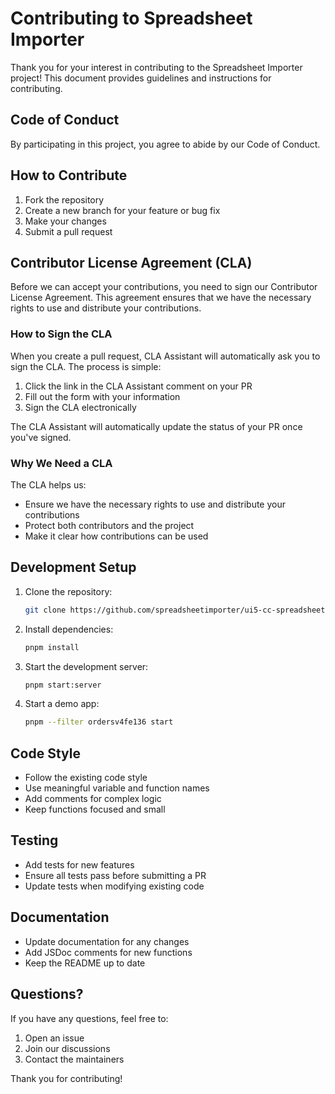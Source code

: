 # Contributing to Spreadsheet Importer

Thank you for your interest in contributing to the Spreadsheet Importer project! This document provides guidelines and instructions for contributing.

## Code of Conduct

By participating in this project, you agree to abide by our Code of Conduct.

## How to Contribute

1. Fork the repository
2. Create a new branch for your feature or bug fix
3. Make your changes
4. Submit a pull request

## Contributor License Agreement (CLA)

Before we can accept your contributions, you need to sign our Contributor License Agreement. This agreement ensures that we have the necessary rights to use and distribute your contributions.

### How to Sign the CLA

When you create a pull request, CLA Assistant will automatically ask you to sign the CLA. The process is simple:

1. Click the link in the CLA Assistant comment on your PR
2. Fill out the form with your information
3. Sign the CLA electronically

The CLA Assistant will automatically update the status of your PR once you've signed.

### Why We Need a CLA

The CLA helps us:
- Ensure we have the necessary rights to use and distribute your contributions
- Protect both contributors and the project
- Make it clear how contributions can be used

## Development Setup

1. Clone the repository:
   ```bash
   git clone https://github.com/spreadsheetimporter/ui5-cc-spreadsheetimporter.git
   ```

2. Install dependencies:
   ```bash
   pnpm install
   ```

3. Start the development server:
   ```bash
   pnpm start:server
   ```

4. Start a demo app:
   ```bash
   pnpm --filter ordersv4fe136 start
   ```

## Code Style

- Follow the existing code style
- Use meaningful variable and function names
- Add comments for complex logic
- Keep functions focused and small

## Testing

- Add tests for new features
- Ensure all tests pass before submitting a PR
- Update tests when modifying existing code

## Documentation

- Update documentation for any changes
- Add JSDoc comments for new functions
- Keep the README up to date

## Questions?

If you have any questions, feel free to:
1. Open an issue
2. Join our discussions
3. Contact the maintainers

Thank you for contributing! 
